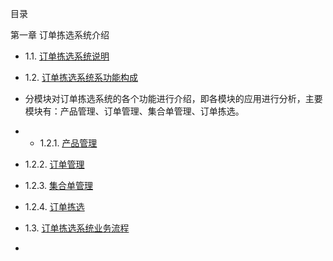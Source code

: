 目录

 第一章 订单拣选系统介绍
 -  1.1. [订单拣选系统说明](1.1.markdown)
 -  1.2. [订单拣选系统系功能构成](1.2.markdown)
 - 分模块对订单拣选系统的各个功能进行介绍，即各模块的应用进行分析，主要模块有：产品管理、订单管理、集合单管理、订单拣选。
 -  - 1.2.1. [产品管理](1.2.1.markdown)
  - 1.2.2. [订单管理](1.2.2.markdown)
  - 1.2.3. [集合单管理](1.2.3.markdown)
  - 1.2.4. [订单拣选](1.2.4.markdown) 

 - 1.3. [订单拣选系统业务流程](1.3.markdown)
  

-
  




